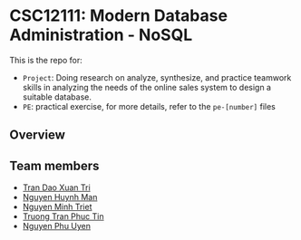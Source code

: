 # CSC12111: Modern Database Administration - NoSQL

This is the repo for:
- `Project`: Doing research on analyze, synthesize, and practice teamwork skills in analyzing the needs of the online sales system to design a suitable database.
- `PE`: practical exercise, for more details, refer to the `pe-[number]` files

## Overview


## Team members
- [Tran Dao Xuan Tri](https://github.com/TriTran1911)
- [Nguyen Huynh Man](https://github.com/nhman2002)
- [Nguyen Minh Triet](https://github.com/Nero511)
- [Truong Tran Phuc Tin](https://github.com/PhilipsTruong)
- [Nguyen Phu Uyen](https://github.com/fucien)
